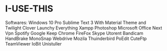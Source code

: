 # I-USE-THIS

Softwares:
Windows 10 Pro
Sublime Text 3 With Material Theme and Twilight
Clover
Launchy
Everything
Xampp
Photoshop
Microsoft Office
Next Vpn
Spotify
Google Keep
Chrome
FireFox
Skype
Utorent
Bandicam
HandBrake
MonoSnap
Webdrive
Mozila Thuinderbird
PoEdit
CuteFtp
TeamViewer
IoBit Unistuller
